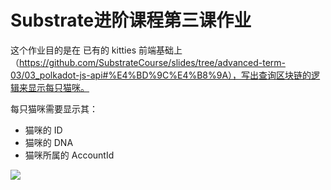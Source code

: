 # Substrate进阶课程第三课作业

这个作业目的是在 已有的 kitties 前端基础上（https://github.com/SubstrateCourse/slides/tree/advanced-term-03/03_polkadot-js-api#%E4%BD%9C%E4%B8%9A），写出查询区块链的逻辑来显示每只猫咪。

每只猫咪需要显示其：

- 猫咪的 ID
- 猫咪的 DNA
- 猫咪所属的 AccountId


![](static/lesson-3-evidence.gif)
